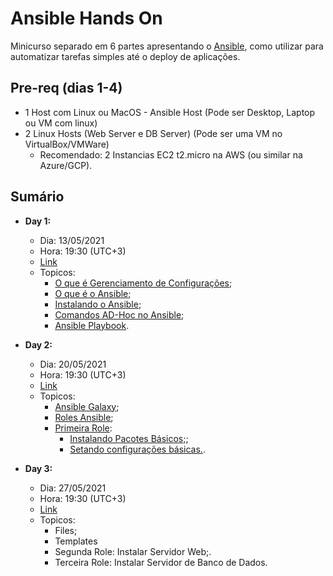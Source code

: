 # Ansible Hands On
Minicurso separado em 6 partes apresentando o [Ansible](https://www.ansible.com/), como utilizar para automatizar tarefas simples até o deploy de aplicações.

## Pre-req (dias 1-4)
* 1 Host com Linux ou MacOS - Ansible Host (Pode ser Desktop, Laptop ou VM com linux)
* 2 Linux Hosts (Web Server e DB Server) (Pode ser uma VM no VirtualBox/VMWare)
    * Recomendado: 2 Instancias EC2 t2.micro na AWS (ou similar na Azure/GCP).

## Sumário
* __Day 1:__ 
    * Dia: 13/05/2021
    * Hora: 19:30 (UTC+3)
    * [Link](https://www.youtube.com/watch?v=jGUF9L4t71g)
    * Topicos:
        * [O que é Gerenciamento de Configurações](/day-1/01.md);
        * [O que é o Ansible](/day-1/02.md);
        * [Instalando o Ansible](/day-1/03.md);
        * [Comandos AD-Hoc no Ansible](/day-1/04.md);
        * [Ansible Playbook](/day-1/05.md).
        
* __Day 2:__
    * Dia: 20/05/2021
    * Hora: 19:30 (UTC+3)
    * [Link](https://www.youtube.com/watch?v=ik8eP14BKg4)
    * Topicos:
        * [Ansible Galaxy](day-2/01.md);
        * [Roles Ansible](day-2/02.md);
        * [Primeira Role](day-2/03.md):
            * [Instalando Pacotes Básicos;](day-2/04.md);
            * [Setando configurações básicas.](day-2/05.md).

* __Day 3:__
    * Dia: 27/05/2021
    * Hora: 19:30 (UTC+3)
    * [Link](https://www.youtube.com/)
    * Topicos:
        * Files;
        * Templates
        * Segunda Role: Instalar Servidor Web;.
        * Terceira Role: Instalar Servidor de Banco de Dados.